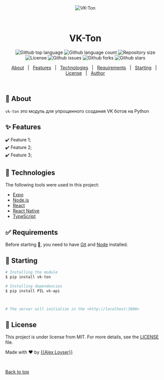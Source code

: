 <div align="center" id="top"> 
  <img src="./.github/app.gif" alt="VK-Ton" />

  &#xa0;

  <!-- <a href="https://vkton.netlify.app">Demo</a> -->
</div>

<h1 align="center">VK-Ton</h1>

<p align="center">
  <img alt="Github top language" src="https://img.shields.io/github/languages/top/{{AlexLovser}}/vk-ton?color=56BEB8">

  <img alt="Github language count" src="https://img.shields.io/github/languages/count/{{AlexLovser}}/vk-ton?color=56BEB8">

  <img alt="Repository size" src="https://img.shields.io/github/repo-size/{{AlexLovser}}/vk-ton?color=56BEB8">

  <img alt="License" src="https://img.shields.io/github/license/{{AlexLovser}}/vk-ton?color=56BEB8">

  <img alt="Github issues" src="https://img.shields.io/github/issues/{{AlexLovser}}/vk-ton?color=56BEB8" />

  <img alt="Github forks" src="https://img.shields.io/github/forks/{{AlexLovser}}/vk-ton?color=56BEB8" />

  <img alt="Github stars" src="https://img.shields.io/github/stars/{{AlexLovser}}/vk-ton?color=56BEB8" />
</p>

<!-- Status -->

<!-- <h4 align="center"> 
	🚧  VK Ton 🚀 Under construction...  🚧
</h4> 

<hr> -->

<p align="center">
  <a href="#dart-about">About</a> &#xa0; | &#xa0; 
  <a href="#sparkles-features">Features</a> &#xa0; | &#xa0;
  <a href="#rocket-technologies">Technologies</a> &#xa0; | &#xa0;
  <a href="#white_check_mark-requirements">Requirements</a> &#xa0; | &#xa0;
  <a href="#checkered_flag-starting">Starting</a> &#xa0; | &#xa0;
  <a href="#memo-license">License</a> &#xa0; | &#xa0;
  <a href="https://github.com/{{AlexLovser}}" target="_blank">Author</a>
</p>

<br>

## :dart: About ##

`vk-ton` это модуль для упрощенного создания VK ботов на Python

## :sparkles: Features ##

:heavy_check_mark: Feature 1;\
:heavy_check_mark: Feature 2;\
:heavy_check_mark: Feature 3;

## :rocket: Technologies ##

The following tools were used in this project:

- [Expo](https://expo.io/)
- [Node.js](https://nodejs.org/en/)
- [React](https://pt-br.reactjs.org/)
- [React Native](https://reactnative.dev/)
- [TypeScript](https://www.typescriptlang.org/)

## :white_check_mark: Requirements ##

Before starting :checkered_flag:, you need to have [Git](https://git-scm.com) and [Node](https://nodejs.org/en/) installed.

## :checkered_flag: Starting ##

```bash
# Installing the module
$ pip install vk-ton

# Installing dependencies
$ pip install PIL vk-api



# The server will initialize in the <http://localhost:3000>
```

## :memo: License ##

This project is under license from MIT. For more details, see the [LICENSE](LICENSE.md) file.


Made with :heart: by <a href="https://github.com/{{AlexLovser}}" target="_blank">{{Alex Lovser}}</a>

&#xa0;

<a href="#top">Back to top</a>
